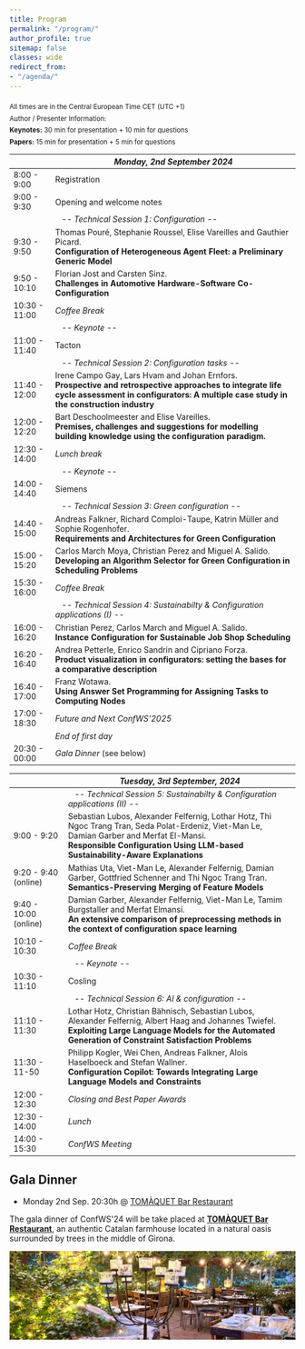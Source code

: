 ```yaml
---
title: Program
permalink: "/program/"
author_profile: true
sitemap: false
classes: wide
redirect_from:
- "/agenda/"
---
```


<!-- <sub>**The proceedings of ConfWS'2023 can be downloaded [here](/assets/confws/papers.zip). They will be also available online in CEUR-WS.org soon.**</sub>


<sub>*There will be an "informal" self-organized meeting/dinner on Tuesday afternoon for those that arrive on Tuesday. For those interested, here are some places we recommend for the meeting (all of them are in Málaga downtown next to the Cathedral): [El Pimpi](https://goo.gl/maps/JiYcUhMmUfqGqxUaA), [Casa Lola](https://goo.gl/maps/tzKWhdu82wrNe1o4A), [Las Merchanas](https://goo.gl/maps/2paBoGtEJ7VCU8Qk7).*</sub>

-->

<sub>All times are in the Central European Time CET (UTC +1)<br>
Author / Presenter Information:<br>
<b>Keynotes:</b> 30 min for presentation + 10 min for questions<br>
<b>Papers:</b> 15 min for presentation + 5 min for questions    </sub>


|                   | *Monday, 2nd September 2024* |
| ------------------|----------------------------------------------------|
| 8:00 - 9:00  | Registration  |
| 9:00 - 9:30  | Opening and welcome notes  |
|   | &nbsp;&nbsp;&nbsp;*-- Technical Session 1: Configuration --*  |
| 9:30 - 9:50      | Thomas Pouré, Stephanie Roussel, Elise Vareilles and Gauthier Picard.<br/>**Configuration of Heterogeneous Agent Fleet: a Preliminary Generic Model** |
| 9:50 - 10:10      | Florian Jost and Carsten Sinz.<br/>**Challenges in Automotive Hardware-Software Co-Configuration** |
| 10:30 - 11:00 | *Coffee Break* |
|  | &nbsp;&nbsp;&nbsp;*-- Keynote --*  |
| 11:00 - 11:40      | Tacton |
|   | &nbsp;&nbsp;&nbsp;*-- Technical Session 2: Configuration tasks --*  |
| 11:40 - 12:00     | Irene Campo Gay, Lars Hvam and Johan Ernfors.<br/>**Prospective and retrospective approaches to integrate life cycle assessment in configurators: A multiple case study in the construction industry** |
| 12:00 - 12:20     | Bart Deschoolmeester and Elise Vareilles.<br/>**Premises, challenges and suggestions for modelling building knowledge using the configuration paradigm.** |
| 12:30 - 14:00 | *Lunch break* |
|  | &nbsp;&nbsp;&nbsp;*-- Keynote --*  |
| 14:00 - 14:40      | Siemens |
|  | &nbsp;&nbsp;&nbsp;*-- Technical Session 3: Green configuration --*  |
| 14:40 - 15:00     | Andreas Falkner, Richard Comploi-Taupe, Katrin Müller and Sophie Rogenhofer.<br/>**Requirements and Architectures for Green Configuration** |
| 15:00 - 15:20     | Carlos March Moya, Christian Perez and Miguel A. Salido.<br/>**Developing an Algorithm Selector for Green Configuration in Scheduling Problems** |
| 15:30 - 16:00 | *Coffee Break* |
|  | &nbsp;&nbsp;&nbsp;*-- Technical Session 4: Sustainabilty & Configuration applications (I) --*  |
| 16:00 - 16:20      | Christian Perez, Carlos March and Miguel A. Salido.<br/>**Instance Configuration for Sustainable Job Shop Scheduling** |
| 16:20 - 16:40      | Andrea Petterle, Enrico Sandrin and Cipriano Forza.<br/>**Product visualization in configurators: setting the bases for a comparative description** |
| 16:40 - 17:00      | Franz Wotawa.<br/>**Using Answer Set Programming for Assigning Tasks to Computing Nodes** |
| 17:00 - 18:30 | *Future and Next ConfWS'2025* |
|  | *End of first day* |
| 20:30 - 00:00 | *Gala Dinner* (see below) |


|                   | *Tuesday, 3rd September, 2024* |
| ------------------|----------------------------------------------------|
| | &nbsp;&nbsp;&nbsp;*-- Technical Session 5: Sustainabilty & Configuration applications (II) --*  |
| 9:00 - 9:20      | 	Sebastian Lubos, Alexander Felfernig, Lothar Hotz, Thi Ngoc Trang Tran, Seda Polat-Erdeniz, Viet-Man Le, Damian Garber and Merfat El-Mansi.<br/>**Responsible Configuration Using LLM-based Sustainability-Aware Explanations** |
| 9:20 - 9:40 (online)     | 	Mathias Uta, Viet-Man Le, Alexander Felfernig, Damian Garber, Gottfried Schenner and Thi Ngoc Trang Tran.<br/>**Semantics-Preserving Merging of Feature Models** |
| 9:40 - 10:00 (online)     | Damian Garber, Alexander Felfernig, Viet-Man Le, Tamim Burgstaller and Merfat Elmansi.<br/>**An extensive comparison of preprocessing methods in the context of configuration space learning** |
| 10:10 - 10:30 | *Coffee Break* |
|  | &nbsp;&nbsp;&nbsp;*-- Keynote --*  |
| 10:30 - 11:10      | Cosling |
|  | &nbsp;&nbsp;&nbsp;*-- Technical Session 6: AI & configuration --*  |
| 11:10 - 11:30      | Lothar Hotz, Christian Bähnisch, Sebastian Lubos, Alexander Felfernig, Albert Haag and Johannes Twiefel.<br/>**Exploiting Large Language Models for the Automated Generation of Constraint Satisfaction Problems** |
| 11:30 - 11-50      | Philipp Kogler, Wei Chen, Andreas Falkner, Alois Haselboeck and Stefan Wallner.<br/>**Configuration Copilot: Towards Integrating Large Language Models and Constraints** |
| 12:00 - 12:30 | *Closing and Best Paper Awards* |
| 12:30 - 14:00 | *Lunch* |
| 14:00 - 15:30 | *ConfWS Meeting* |


## Gala Dinner
- Monday 2nd Sep. 20:30h @ [TOMÀQUET Bar Restaurant](https://www.restauranttomaquet.com/)
  
The gala dinner of ConfWS'24 will be take placed at **[TOMÀQUET Bar Restaurant](https://maps.app.goo.gl/3co9AkXTwA7VhzBr8)**, an authentic Catalan farmhouse located in a natural oasis surrounded by trees in the middle of Girona.

![TOMÀQUET Bar Restaurant](/assets/confws/social_dinner.jpg "TOMÀQUET Bar Restaurant")

<!--
To arrive to the restaurant, the best option is **by bus - Line 11 -** which takes you directly from the conference venue or from the downtown. From the conference venue (E.T.S. Ingeniería Informática) take the bus at the initial stop *Louis Pasteur* with direction *El Palo (P. Virginia)*. Coming from Málaga downtown you can take it at the *Alameda Avenue* direction *El Palo (P. Virginia)*.
Leave the bus at the *Bolivia - Baños del Carmen* stop which is in front of the restaurant.

To come back to Málaga downtown, the available buses depend on the finish hour of the dinner. However, the line *N1* is available during all night. Another option is to take a walk throught the promenade (50 min.). -->
